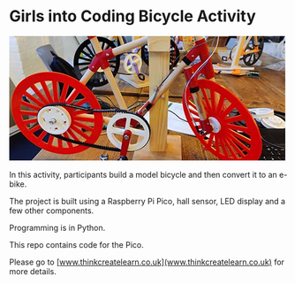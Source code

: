 # Girls into Coding Bicycle Activity

![Bicycle](image.jpg)

In this activity, participants build a model bicycle and then convert it to an e-bike.

The project is built using a Raspberry Pi Pico, hall sensor, LED display and a few other components.

Programming is in Python.

This repo contains code for the Pico.

Please go to [www.thinkcreatelearn.co.uk](www.thinkcreatelearn.co.uk) for more details.
